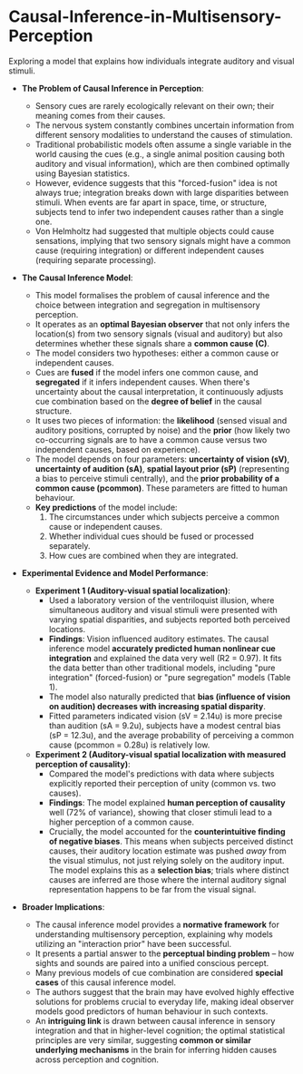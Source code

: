 # Causal-Inference-in-Multisensory-Perception
Exploring a model that explains how individuals integrate auditory and visual stimuli.

*   **The Problem of Causal Inference in Perception**:
    *   Sensory cues are rarely ecologically relevant on their own; their meaning comes from their causes.
    *   The nervous system constantly combines uncertain information from different sensory modalities to understand the causes of stimulation.
    *   Traditional probabilistic models often assume a single variable in the world causing the cues (e.g., a single animal position causing both auditory and visual information), which are then combined optimally using Bayesian statistics.
    *   However, evidence suggests that this "forced-fusion" idea is not always true; integration breaks down with large disparities between stimuli. When events are far apart in space, time, or structure, subjects tend to infer two independent causes rather than a single one.
    *   Von Helmholtz had suggested that multiple objects could cause sensations, implying that two sensory signals might have a common cause (requiring integration) or different independent causes (requiring separate processing).

*   **The Causal Inference Model**:
    *   This model formalises the problem of causal inference and the choice between integration and segregation in multisensory perception.
    *   It operates as an **optimal Bayesian observer** that not only infers the location(s) from two sensory signals (visual and auditory) but also determines whether these signals share a **common cause (C)**.
    *   The model considers two hypotheses: either a common cause or independent causes.
    *   Cues are **fused** if the model infers one common cause, and **segregated** if it infers independent causes. When there's uncertainty about the causal interpretation, it continuously adjusts cue combination based on the **degree of belief** in the causal structure.
    *   It uses two pieces of information: the **likelihood** (sensed visual and auditory positions, corrupted by noise) and the **prior** (how likely two co-occurring signals are to have a common cause versus two independent causes, based on experience).
    *   The model depends on four parameters: **uncertainty of vision (sV)**, **uncertainty of audition (sA)**, **spatial layout prior (sP)** (representing a bias to perceive stimuli centrally), and the **prior probability of a common cause (pcommon)**. These parameters are fitted to human behaviour.
    *   **Key predictions** of the model include:
        1.  The circumstances under which subjects perceive a common cause or independent causes.
        2.  Whether individual cues should be fused or processed separately.
        3.  How cues are combined when they are integrated.

*   **Experimental Evidence and Model Performance**:
    *   **Experiment 1 (Auditory-visual spatial localization)**:
        *   Used a laboratory version of the ventriloquist illusion, where simultaneous auditory and visual stimuli were presented with varying spatial disparities, and subjects reported both perceived locations.
        *   **Findings**: Vision influenced auditory estimates. The causal inference model **accurately predicted human nonlinear cue integration** and explained the data very well (R2 = 0.97). It fits the data better than other traditional models, including "pure integration" (forced-fusion) or "pure segregation" models (Table 1).
        *   The model also naturally predicted that **bias (influence of vision on audition) decreases with increasing spatial disparity**.
        *   Fitted parameters indicated vision (sV = 2.14u) is more precise than audition (sA = 9.2u), subjects have a modest central bias (sP = 12.3u), and the average probability of perceiving a common cause (pcommon = 0.28u) is relatively low.
    *   **Experiment 2 (Auditory-visual spatial localization with measured perception of causality)**:
        *   Compared the model's predictions with data where subjects explicitly reported their perception of unity (common vs. two causes).
        *   **Findings**: The model explained **human perception of causality** well (72% of variance), showing that closer stimuli lead to a higher perception of a common cause.
        *   Crucially, the model accounted for the **counterintuitive finding of negative biases**. This means when subjects perceived distinct causes, their auditory location estimate was pushed *away* from the visual stimulus, not just relying solely on the auditory input. The model explains this as a **selection bias**; trials where distinct causes are inferred are those where the internal auditory signal representation happens to be far from the visual signal.

*   **Broader Implications**:
    *   The causal inference model provides a **normative framework** for understanding multisensory perception, explaining why models utilizing an "interaction prior" have been successful.
    *   It presents a partial answer to the **perceptual binding problem** – how sights and sounds are paired into a unified conscious percept.
    *   Many previous models of cue combination are considered **special cases** of this causal inference model.
    *   The authors suggest that the brain may have evolved highly effective solutions for problems crucial to everyday life, making ideal observer models good predictors of human behaviour in such contexts.
    *   An **intriguing link** is drawn between causal inference in sensory integration and that in higher-level cognition; the optimal statistical principles are very similar, suggesting **common or similar underlying mechanisms** in the brain for inferring hidden causes across perception and cognition.
